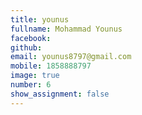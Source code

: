 ```yaml
---
title: younus
fullname: Mohammad Younus
facebook:
github:
email: younus8797@gmail.com
mobile: 1858888797
image: true
number: 6
show_assignment: false
---
```


